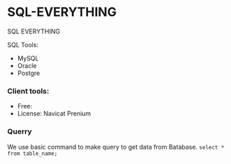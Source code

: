 # SQL-EVERYTHING
SQL EVERYTHING

SQL Tools:

- MySQL
- Oracle
- Postgre

### Client tools:

+ Free:
+ License: Navicat Prenium

### Querry 

We use basic command to make query to get data from Batabase.
`
select * from table_name;
`
